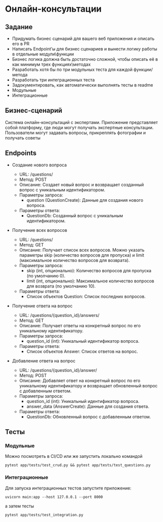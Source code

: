 # Онлайн-консультации

## Задание
- Придумать бизнес сценарий для вашего веб приложения и описать его в PR
- Написать Endpoint’ы для бизнес сценариев и вынести логику работы в отдельные модули\функции
- Бизнес логика должна быть достаточно сложной, чтобы описать её в как минимум трех функциях\методах
- Разработать хотя бы по три модульных теста для каждой функции/метода
- Разработать три интеграционных теста
- Задокументировать, как автоматически выполнять тесты в readme
- Модульные
- Интеграционные

## Бизнес-сценарий
Система онлайн-консультаций с экспертами. Приложение представляет собой платформу, где люди могут получать экспертные консультации.
Пользователи могут задавать вопросы, прикреплять фотографии и получать советы

## Endpoints 
- Создание нового вопроса

    - URL: /questions/
    - Метод: POST
    - Описание: Создает новый вопрос и возвращает созданный вопрос с уникальным идентификатором.
    - Параметры запроса:
        - question (QuestionCreate): Данные для создания нового вопроса.
    - Параметры ответа:
        - QuestionDb: Созданный вопрос с уникальным идентификатором.

- Получение всех вопросов

    - URL: /questions/
    - Метод: GET
    - Описание: Получает список всех вопросов. Можно указать параметры skip (количество вопросов для пропуска) и limit (максимальное количество вопросов для возврата).
    - Параметры запроса:
        - skip (int, опционально): Количество вопросов для пропуска (по умолчанию 0).
        - limit (int, опционально): Максимальное количество вопросов для возврата (по умолчанию 10).
    - Параметры ответа:
        - Список объектов Question: Список последних вопросов.

- Получение ответа на вопрос

    - URL: /questions/{question_id}/answers/
    - Метод: GET
    - Описание: Получает ответы на конкретный вопрос по его уникальному идентификатору.
    - Параметры запроса:
        - question_id (int): Уникальный идентификатор вопроса.
    - Параметры ответа:
        - Список объектов Answer: Список ответов на вопрос.

- Добавление ответа на  вопроc

    - URL: /questions/{question_id}/answer/
    - Метод: POST
    - Описание: Добавляет ответ на конкретный вопрос по его уникальному идентификатору и возвращает обновленный вопрос с добавленным ответом.
    - Параметры запроса:
        - question_id (int): Уникальный идентификатор вопроса.
        - answer_data (AnswerCreate): Данные для создания ответа.
    - Параметры ответа:
        - QuestionDb: Обновленный вопрос с добавленным ответом.

## Тесты

### Модульные
Можно посмотреть в CI/CD или же запустить локально командой

`pytest app/tests/test_crud.py && pytest app/tests/test_questions.py`

### Интеграционные
Для запуска интеграционных тестов запустите приложение:

`uvicorn main:app --host 127.0.0.1 --port 8000`

а затем тесты

`pytest app/tests/test_integration.py`